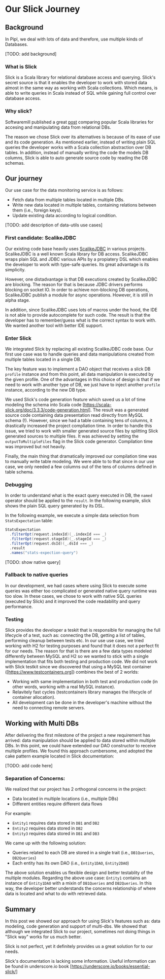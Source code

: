 # Our Slick Journey

## Background
In Pipl, we deal with lots of data and therefore, use multiple kinds of Databases.

[TODO: add background]

### What is Slick
Slick is a Scala library for relational database access and querying. Slick's secret source is that it enables the developer to
work with stored data almost in the same way as working with Scala collections. Which means, is able to write queries in Scala
instead of SQL while gaining full control over database access.

### Why slick?
Softwaremill published a great [post](https://softwaremill.com/comparing-scala-relational-database-access-libraries/) comparing popular Scala libraries for accesing and manipulating data from relational DBs.

The reason we chose Slick over its alternatives is because of its ease of use and its code generation.
As mentioned earlier, instead of writing plain SQL queries the developer works with a Scala collection abstraction over DB tables.
In addition, instead of manually writing the code the models DB columns, Slick is able to auto generate source code by reading the DB schemas.


## Our journey
Our use case for the data monitoring service is as follows:
- Fetch data from multiple tables located in multiple DBs.
- Write new data located in multiple tables, containing relations between them (i.e., foreign keys).
- Update existing data according to logical condition.

[TODO: add description of data-utils use cases]

### First candidate: ScalikeJDBC 
Our existing code base heavily uses [ScalikeJDBC](http://scalikejdbc.org) in various projects.
ScalikeJDBC is a well known Scala library for DB access. ScalikeJDBC wraps plain SQL and JDBC various APIs by a propiatery DSL which
enables the developer to work with type-safe queries.
Its great advantage is its simplicity.

However, one distadvantage is that DB executions created by ScalikeJDBC are blocking. The reason for that is because JDBC drivers performs blocking
on socket IO.
In order to achieve non-blocking DB operations, ScalikeJDBC publish a module for async operations. However, it is still in alpha stage.

In addition, since ScalikeJDBC uses lots of macros under the hood, the IDE is not able to provide autocomplete for such code.
The result is that the developer has to remember/guess what is the correct syntax to work with.
We wanted another tool with better IDE support.

### Enter Slick
We integrated Slick by replacing all existing ScalikeJDBC code base.
Our first use case was to handle queries and data manipulations created from multiple tables located in a single DB.

The key feature was to implement a DAO object that receives a slick DB `profile` instance and from this point,
all data manipulation is executed by the given profile. One of the advantages in this choice of design
is that if we need to work with another type of DB, we just have to inject another `profile` instance,
according to the new DB type.

We used Slick's code generation feature which saved us a lot of time modeling the schema into Scala code [https://scala-slick.org/doc/3.3.3/code-generation.html].
The result was a generated source code containing data presentation read directly from MySQL schema (!).
However, since we had a table containing tens of columns, it drastically increased the project compliation time.
In order to handle this issue, we tried to work with smaller generated source files by splitting Slick generated sources to
multiple files. It was achieved by setting the `outputToMultipleFiles` flag in the Slick code generator.
Compilation time was improved but not heavily.

Finally, the main thing that dramatically improved our compilation time was to manually write table modeling.
We were able to to that since in our use case, we only needed a few columns out of the tens of columns defined in table schema.

### Debugging 
In order to understand what is the exact query executed in DB,
the `named` operator should be applied to the `result`.
In the following example, slick shows the plain SQL query generated by its DSL.

In the following example, we execute a simple data selection from `StatsExpectation` table:

```scala
StatsExpectation
  .filterOpt(request.indexId)(_.indexId === _)
  .filterOpt(request.stageId)(_.stageId === _)
  .filterOpt(request.dsId)(_.dsId === _)
  .result
  .names("stats-expection-query")
```

[TODO: show native query]

### Fallback to native queries
In our development, we had cases where using Slick to execute some queries was either too complicated
or generated native query runtime was too slow.
In these cases, we chose to work with native SQL queries (executed by Slick) and it improved the code 
readability and query performance.

### Testing
Slick provides the developer a teskit that is responsible for managing the full lifecycle of a test, such as:
connecting the DB, getting a list of tables, performing cleanup between tests etc.
In our use use case, we tried working with H2 for testing purposes and found that it does not a perfect fit for our needs.
The reason for that is there are a few data types modeled differently between MySQL and H2 so we wanted to stick with
a single implementation that fits both testing and production code.
We did not work with Slick testkit since we discovered that using a MySQL test container ([https://www.testcontainers.org]) combines the best
of 2 worlds:
- Working with same implementation in both test and production code (in other words, working with a real MySQL instance).
- Relavitely fast cycles (testcontainers library manages the lifecycle of container allocation).
- All development can be done in the developer's machine without the need to connecting remote servers.


## Working with Multi DBs
After delivering the first milestone of the project a new requirement has arrived: data manipulation should be applied to data stored
within multiple DBs.
In this point, we could have extended our DAO constructor to receive multiple profiles.
We found this approach cumbersome, and adopted the cake pattern example located in Slick documentation:

[TODO: add code here]

### Separation of Concerns:
We realized that our project has 2 orthogonal concerns in the project:
- Data located in multiple locations (i.e., multiple DBs)
- Different entities require different data flows 

For example: 
- `Entity1` requires data stored in `DB1` and `DB2`
- `Entity2` requires data stored in `DB2`
- `Entity3` requires data stored in `DB1` and `DB3`

We came up with the following solution:
- Queries related to each DB are stored in a single trait (i.e., `DB1Queries`, `DB2Queries`)
- Each entity has its own DAO (i.e., `Entity1DAO`, `Entity2DAO`)

The above solution enables us flexible design and better testablity of the multiple modules.
Regarding the above use case: `Entity1` contains an instance of `Entity1DAO` with a mixin of `DB1Queries` and `DB2Queries`.
In this way, the developer better understands the concerns relationship of where data is located and what to do with retrieved data.

## Summary
In this post we showed our approach for using Slick's features such as: data modeling, code generation and support of multi-dbs.
We showed that although we integrated Slick to our project, sometimes not doing things in "Slick way" works for us much better.


Slick is not perfect, yet it definitely provides us a great solution for to our needs.

Slick's documentation is lacking some information. 
Useful information can be found in underscore.io book [https://underscore.io/books/essential-slick/]
